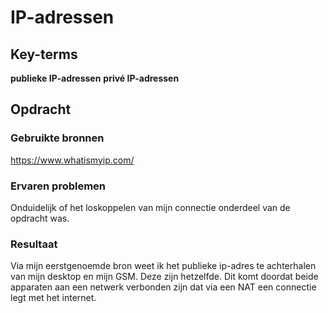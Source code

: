 # IP-adressen

## Key-terms
**publieke IP-adressen** 
**privé IP-adressen**

## Opdracht
### Gebruikte bronnen
<https://www.whatismyip.com/> 

### Ervaren problemen
Onduidelijk of het loskoppelen van mijn connectie onderdeel van de opdracht was.

### Resultaat
Via mijn eerstgenoemde bron weet ik het publieke ip-adres te achterhalen van mijn desktop en mijn GSM. Deze zijn hetzelfde. Dit komt doordat 
beide apparaten aan een netwerk verbonden zijn dat via een NAT een connectie legt met het internet. 